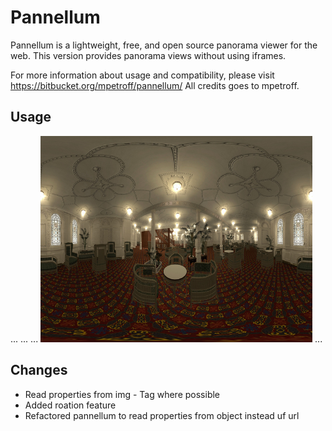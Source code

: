 Pannellum
=========

Pannellum is a lightweight, free, and open source panorama viewer for the web. This version provides panorama views without
using iframes.

For more information about usage and compatibility, please visit https://bitbucket.org/mpetroff/pannellum/
All credits goes to mpetroff.

Usage
-----
<html>
<head>
...
<script>
new Pannellum({
    id:'panoramaOne',
    autoload:"yes",
    showFullToggle:true,
    showZoom:true,
    rotation:{
    direction:"right",
        speed:0.10
    },
    author:"Clément d’Esparbès",
    license:3
});
</script>
...
</head>

<body>
...
<img src="1_10.jpg" id="panoramaOne" width="435" height="330" title="Reception room"/>
...
</body>
</html>

Changes
-------
* Read properties from img - Tag where possible
* Added roation feature
* Refactored pannellum to read properties from object instead uf url
